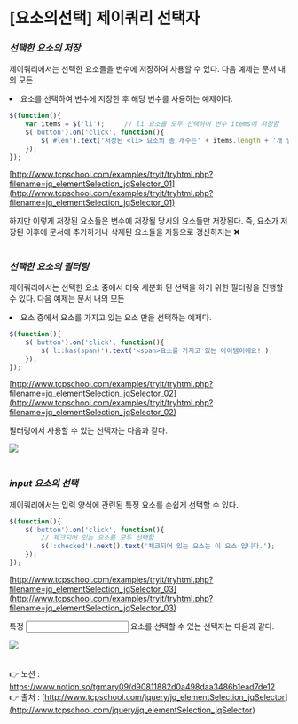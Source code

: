 # [요소의선택] 제이쿼리 선택자

### *선택한 요소의 저장*

제이쿼리에서는 선택한 요소들을 변수에 저장하여 사용할 수 있다. 
다음 예제는 문서 내의 모든 <li> 요소를 선택하여 변수에 저장한 후 해당 변수를 사용하는 예제이다.

```jsx
$(function(){
	var items = $('li');     // li 요소를 모두 선택하여 변수 items에 저장함
	$('button').on('click', function(){
		$('#len').text('저장된 <li> 요소의 총 개수는' + items.length + '개 입니다.');
	});
});
```

[http://www.tcpschool.com/examples/tryit/tryhtml.php?filename=jq_elementSelection_jqSelector_01](http://www.tcpschool.com/examples/tryit/tryhtml.php?filename=jq_elementSelection_jqSelector_01)

하지만 이렇게 저장된 요소들은 변수에 저장될 당시의 요소들만 저장된다.
즉, 요소가 저장된 이후에 문서에 추가하거나 삭제된 요소들을 자동으로 갱신하지는 ❌
<br><br>

### *선택한 요소의 필터링*

제이쿼리에서는 선택한 요소 중에서 더욱 세분화 된 선택을 하기 위한 필터링을 진행할 수 있다.
다음 예제는 문서 내의 모든 <li> 요소 중에서 <span> 요소를 가지고 있는 요소 만을 선택하는 
예제다.

```jsx
$(function(){
	$('button').on('click', function(){
		$('li:has(span)').text('<span>요소를 가지고 있는 아이템이에요!');	
	});
});
```

[http://www.tcpschool.com/examples/tryit/tryhtml.php?filename=jq_elementSelection_jqSelector_02](http://www.tcpschool.com/examples/tryit/tryhtml.php?filename=jq_elementSelection_jqSelector_02)

필터링에서 사용할 수 있는 선택자는 다음과 같다.

<img src="https://s3.us-west-2.amazonaws.com/secure.notion-static.com/143673e1-ac7e-4493-be25-5bc92c5653dc/Untitled.png?X-Amz-Algorithm=AWS4-HMAC-SHA256&X-Amz-Content-Sha256=UNSIGNED-PAYLOAD&X-Amz-Credential=AKIAT73L2G45EIPT3X45%2F20220718%2Fus-west-2%2Fs3%2Faws4_request&X-Amz-Date=20220718T055840Z&X-Amz-Expires=86400&X-Amz-Signature=7a2ecb566a8f225191884b92c3d24b4f7ee63607b4de1ec84b31f5a17c0f2fa0&X-Amz-SignedHeaders=host&response-content-disposition=filename%20%3D%22Untitled.png%22&x-id=GetObject">
<br><br>

### *input 요소의 선택*

제이쿼리에서는 입력 양식에 관련된 특정 요소를 손쉽게 선택할 수 있다.

```jsx
$(function(){
	$('button').on('click', function(){
		// 체크되어 있는 요소를 모두 선택함
		$(':checked').next().text('체크되어 있는 요소는 이 요소 입니다.');
	});
});
```

[http://www.tcpschool.com/examples/tryit/tryhtml.php?filename=jq_elementSelection_jqSelector_03](http://www.tcpschool.com/examples/tryit/tryhtml.php?filename=jq_elementSelection_jqSelector_03)

특정 <input> 요소를 선택할 수 있는 선택자는 다음과 같다.

<img src="https://s3.us-west-2.amazonaws.com/secure.notion-static.com/38b2b92a-cfa2-4920-85ec-1af7e980a035/Untitled.png?X-Amz-Algorithm=AWS4-HMAC-SHA256&X-Amz-Content-Sha256=UNSIGNED-PAYLOAD&X-Amz-Credential=AKIAT73L2G45EIPT3X45%2F20220718%2Fus-west-2%2Fs3%2Faws4_request&X-Amz-Date=20220718T055855Z&X-Amz-Expires=86400&X-Amz-Signature=3d54b7dcc06d53811cebd1309112649a95298452c5af25995f94c62e8ae11ab8&X-Amz-SignedHeaders=host&response-content-disposition=filename%20%3D%22Untitled.png%22&x-id=GetObject">
<br><br>

👉 노션 : https://www.notion.so/tgmary09/d90811882d0a498daa3486b1ead7de12
<br>
👉 출처 : [http://www.tcpschool.com/jquery/jq_elementSelection_jqSelector](http://www.tcpschool.com/jquery/jq_elementSelection_jqSelector)
